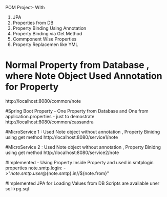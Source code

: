 POM Project- With
1. JPA
2. Properties from DB
3. Property Binding Using Annotation
4. Property Binding via Get Method
5. Commponent Wise Properties
6. Property Replacemen like YML


# Normal Property from Database , where Note Object Used Annotation for Property
http://localhost:8080/common/note

#Spring Boot Property - One Property from Database and One from application.properties - just to demostrate
http://localhost:8080/common/cassandra

#MicroService 1 : Used Note object without annotation , Property Binidng using get method
http://localhost:8080/service1/note

#MicroService 2 : Used Note object without annotation , Property Binidng using get method
http://localhost:8080/service2/note

#Implemented - Using Property Inside Property and used in smtplogin properties
note.smtp.login: ->"${note.smtp.user}@${note.smtp}.in//${note.from}"

#Implemented JPA for Loading Values from DB
Scripts are available uner sql->pg.sql
